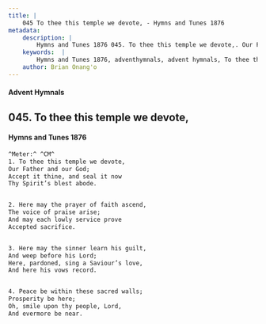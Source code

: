 ```yaml
---
title: |
    045 To thee this temple we devote, - Hymns and Tunes 1876
metadata:
    description: |
        Hymns and Tunes 1876 045. To thee this temple we devote,. Our Father and our God; Accept it thine, and seal it now Thy Spirit’s blest abode. 
    keywords:  |
        Hymns and Tunes 1876, adventhymnals, advent hymnals, To thee this temple we devote,, Our Father and our God;, 
    author: Brian Onang'o
---
```


#### Advent Hymnals
## 045. To thee this temple we devote,
####  Hymns and Tunes 1876

```txt
^Meter:^ ^CM^
1. To thee this temple we devote,
Our Father and our God;
Accept it thine, and seal it now
Thy Spirit’s blest abode.


2. Here may the prayer of faith ascend,
The voice of praise arise;
And may each lowly service prove
Accepted sacrifice.


3. Here may the sinner learn his guilt,
And weep before his Lord;
Here, pardoned, sing a Saviour’s love,
And here his vows record.


4. Peace be within these sacred walls;
Prosperity be here;
Oh, smile upon thy people, Lord,
And evermore be near.
```